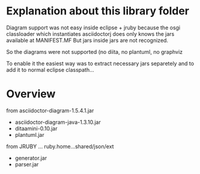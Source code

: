# Explanation about this library folder

Diagram support was not easy inside eclipse + jruby
because the osgi classloader which instantiates asciidoctorj
does only knows the jars available at MANIFEST.MF
But jars inside jars are not recognized.

So the diagrams were not supported (no diita, no plantuml, no graphviz

To enable it the easiest way was to extract necessary jars separetely and
to add it to normal eclipse classpath...



# Overview

from asciidoctor-diagram-1.5.4.1.jar
- asciidoctor-diagram-java-1.3.10.jar
- ditaamini-0.10.jar
- plantuml.jar

from JRUBY ... ruby.home...shared/json/ext
- generator.jar
- parser.jar
